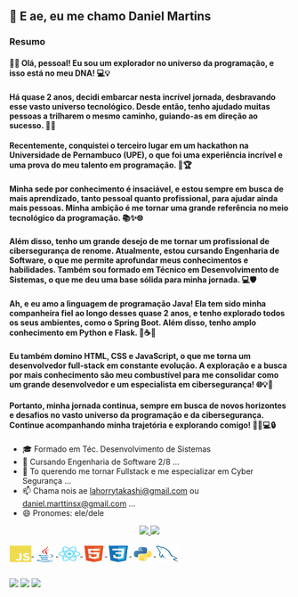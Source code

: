 ## 👋 E ae,  eu me chamo Daniel Martins

### Resumo
#### 🚀🌟 Olá, pessoal! Eu sou um explorador no universo da programação, e isso está no meu DNA! 💻💡
#### Há quase 2 anos, decidi embarcar nesta incrível jornada, desbravando esse vasto universo tecnológico. Desde então, tenho ajudado muitas pessoas a trilharem o mesmo caminho, guiando-as em direção ao sucesso. 🌌🤝
#### Recentemente, conquistei o terceiro lugar em um hackathon na Universidade de Pernambuco (UPE), o que foi uma experiência incrível e uma prova do meu talento em programação. 🌟🏆
#### Minha sede por conhecimento é insaciável, e estou sempre em busca de mais aprendizado, tanto pessoal quanto profissional, para ajudar ainda mais pessoas. Minha ambição é me tornar uma grande referência no meio tecnológico da programação. 📚✨🌐
#### Além disso, tenho um grande desejo de me tornar um profissional de cibersegurança de renome. Atualmente, estou cursando Engenharia de Software, o que me permite aprofundar meus conhecimentos e habilidades. Também sou formado em Técnico em Desenvolvimento de Sistemas, o que me deu uma base sólida para minha jornada. 💻🛡️
#### Ah, e eu amo a linguagem de programação Java! Ela tem sido minha companheira fiel ao longo desses quase 2 anos, e tenho explorado todos os seus ambientes, como o Spring Boot. Além disso, tenho amplo conhecimento em Python e Flask. 💪☕🐍
#### Eu também domino HTML, CSS e JavaScript, o que me torna um desenvolvedor full-stack em constante evolução. A exploração e a busca por mais conhecimento são meu combustível para me consolidar como um grande desenvolvedor e um especialista em cibersegurança! 🌐💡🚀
#### Portanto, minha jornada continua, sempre em busca de novos horizontes e desafios no vasto universo da programação e da cibersegurança. Continue acompanhando minha trajetória e explorando comigo! 🚀🌠💻🔒

- 🎓 Formado em Téc. Desenvolvimento de Sistemas
- 👾 Cursando Engenharia de Software 2/8 ...
- 💬 To querendo me tornar Fullstack e me especializar em Cyber Segurança ...
- 📫 Chama nois ae lahorrytakashi@gmail.com ou daniel.marttinsx@gmail.com ...
- 😄 Pronomes: ele/dele

<div align="center">
  <a href="https://github.com/Daniel-Marttins">
  <img height="180em" src="https://github-readme-stats.vercel.app/api?username=Daniel-Marttins&show_icons=true&theme=chartreuse-dark&include_all_commits=true&count_private=true"/>
  <img height="180em" src="https://github-readme-stats.vercel.app/api/top-langs/?username=Daniel-Marttins&layout=compact&langs_count=7&theme=chartreuse-dark"/>
</div>
  
<div style="display: inline_block"><br>
  <img align="center" alt="Rafa-Js" height="30" width="40" src="https://raw.githubusercontent.com/devicons/devicon/master/icons/javascript/javascript-plain.svg">
  <img align="center" alt="Rafa-Ts" height="30" width="40" src="https://raw.githubusercontent.com/devicons/devicon/master/icons/java/java-original.svg">
  <img align="center" alt="Rafa-React" height="30" width="40" src="https://raw.githubusercontent.com/devicons/devicon/master/icons/react/react-original.svg">
  <img align="center" alt="Rafa-HTML" height="30" width="40" src="https://raw.githubusercontent.com/devicons/devicon/master/icons/html5/html5-original.svg">
  <img align="center" alt="Rafa-CSS" height="30" width="40" src="https://raw.githubusercontent.com/devicons/devicon/master/icons/css3/css3-original.svg">
  <img align="center" alt="Rafa-Python" height="30" width="40" src="https://raw.githubusercontent.com/devicons/devicon/master/icons/python/python-original.svg">
  <img align="center" alt="Rafa-Csharp" height="30" width="40" src="https://raw.githubusercontent.com/devicons/devicon/master/icons/mysql/mysql-original.svg">
</div>
  
  ##
 
<div> 
 <a href="https://discord.gg/hq2ttqBNmD" target="_blank"><img src="https://img.shields.io/badge/Discord-7289DA?style=for-the-badge&logo=discord&logoColor=white" target="_blank"></a> 
  <a href = "mailto:lahorrytakashi@gmail.com"><img src="https://img.shields.io/badge/-Gmail-%23333?style=for-the-badge&logo=gmail&logoColor=white" target="_blank"></a>
  <a href="https://www.linkedin.com/in/daniel-martins-54b2b522b/" target="_blank"><img src="https://img.shields.io/badge/-LinkedIn-%230077B5?style=for-the-badge&logo=linkedin&logoColor=white" target="_blank"></a>  
</div>
